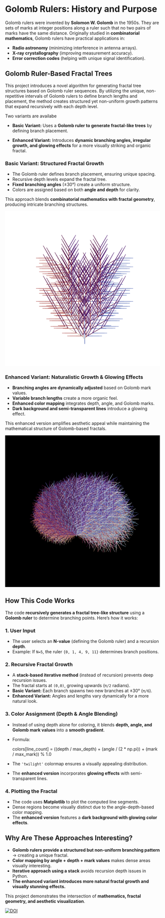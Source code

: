 # Golomb Rulers: History and Purpose  

Golomb rulers were invented by **Solomon W. Golomb** in the 1950s. They are sets of marks at integer positions along a ruler such that no two pairs of marks have the same distance. Originally studied in **combinatorial mathematics**, Golomb rulers have practical applications in:  

- **Radio astronomy** (minimizing interference in antenna arrays).  
- **X-ray crystallography** (improving measurement accuracy).  
- **Error correction codes** (helping with unique signal identification).  

## Golomb Ruler-Based Fractal Trees  

This project introduces a novel algorithm for generating fractal tree structures based on Golomb ruler sequences. By utilizing the unique, non-repetitive intervals of Golomb rulers to define branch lengths and placement, the method creates structured yet non-uniform growth patterns that expand recursively with each depth level.

Two variants are availabe

- **Basic Variant:** Uses a **Golomb ruler to generate fractal-like trees** by defining branch placement.

- **Enhanced Variant:** Introduces **dynamic branching angles, irregular growth, and glowing effects** for a more visually striking and organic fractal.  

### Basic Variant: Structured Fractal Growth  

- The Golomb ruler defines branch placement, ensuring unique spacing.  
- Recursive depth levels expand the fractal tree.  
- **Fixed branching angles** (±30°) create a uniform structure.  
- Colors are assigned based on both **angle and depth** for clarity.  

This approach blends **combinatorial mathematics with fractal geometry**, producing intricate branching structures.  

![Golomb](golomb.png)

### Enhanced Variant: Naturalistic Growth & Glowing Effects  

- **Branching angles are dynamically adjusted** based on Golomb mark values.  
- **Variable branch lengths** create a more organic feel.  
- **Enhanced color mapping** integrates depth, angle, and Golomb marks.  
- **Dark background and semi-transparent lines** introduce a glowing effect.  

This enhanced version amplifies aesthetic appeal while maintaining the mathematical structure of Golomb-based fractals.  

![Golomb](golomb_1.png)  

## How This Code Works  

The code **recursively generates a fractal tree-like structure** using a **Golomb ruler** to determine branching points. Here’s how it works:

### 1. User Input  

- The user selects an **N-value** (defining the Golomb ruler) and a recursion **depth**.  
- Example: If `N=5`, the ruler `{0, 1, 4, 9, 11}` determines branch positions.  

### 2. Recursive Fractal Growth  

- A **stack-based iterative method** (instead of recursion) prevents deep recursion issues.  
- The fractal starts at `(0,0)`, growing upwards (`π/2` radians).  
- **Basic Variant:** Each branch spawns two new branches at ±30° (`π/6`).  
- **Enhanced Variant:** Angles and lengths vary dynamically for a more natural look.  

### 3. Color Assignment (Depth & Angle Blending)  

- Instead of using depth alone for coloring, it blends **depth, angle, and Golomb mark values** into a **smooth gradient**.  
- Formula:  

    colors[line_count] = ((depth / max_depth) + (angle / (2 * np.pi)) + (mark / max_mark)) % 1.0  

- The `'twilight'` colormap ensures a visually appealing distribution.  
- The **enhanced version** incorporates **glowing effects** with semi-transparent lines.  

### 4. Plotting the Fractal  

- The code uses **Matplotlib** to plot the computed line segments.  
- Dense regions become visually distinct due to the angle-depth-based color mapping.  
- The **enhanced version** features a **dark background with glowing color effects**.  

## Why Are These Approaches Interesting?  

- **Golomb rulers provide a structured but non-uniform branching pattern** → creating a unique fractal.  
- **Color mapping by angle + depth + mark values** makes dense areas visually interesting.  
- **Iterative approach using a stack** avoids recursion depth issues in Python.  
- **The enhanced variant introduces more natural fractal growth and visually stunning effects.**  

This project demonstrates the intersection of **mathematics, fractal geometry, and aesthetic visualization**.

[![DOI](https://zenodo.org/badge/DOI/10.5281/zenodo.15490060.svg)](https://doi.org/10.5281/zenodo.15490060)
